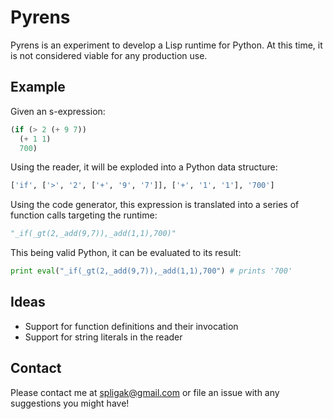 Pyrens
======

Pyrens is an experiment to develop a Lisp runtime for Python. At this time, it is not considered viable for any production use.

Example
-------

Given an s-expression:

```lisp
(if (> 2 (+ 9 7))
  (+ 1 1)
  700)
```

Using the reader, it will be exploded into a Python data structure:

```python
['if', ['>', '2', ['+', '9', '7']], ['+', '1', '1'], '700']
```

Using the code generator, this expression is translated into a series of function calls targeting the runtime:

```python
"_if(_gt(2,_add(9,7)),_add(1,1),700)"
```

This being valid Python, it can be evaluated to its result:

```python
print eval("_if(_gt(2,_add(9,7)),_add(1,1),700") # prints '700'
```

Ideas
-----
* Support for function definitions and their invocation
* Support for string literals in the reader

Contact
-------
Please contact me at spligak@gmail.com or file an issue with any suggestions you might have!
